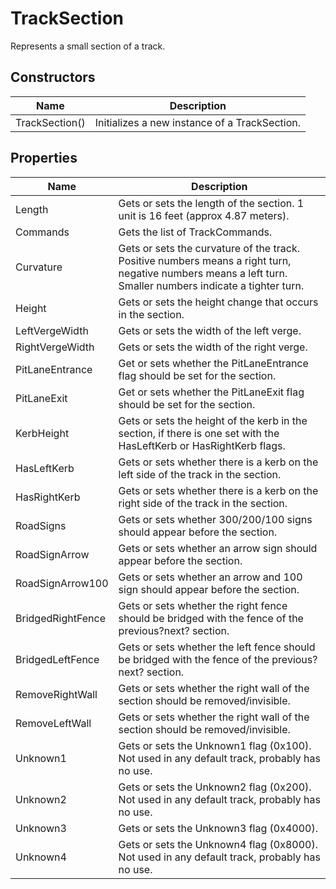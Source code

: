 # TrackSection

Represents a small section of a track.

## Constructors

| Name  | Description  |
|-------|--------------|
| TrackSection()  | Initializes a new instance of a TrackSection.  |


## Properties

| Name  | Description  |
|-------|--------------|
| Length  | Gets or sets the length of the section. 1 unit is 16 feet (approx 4.87 meters).  |
| Commands  | Gets the list of TrackCommands.  |
| Curvature  | Gets or sets the curvature of the track. Positive numbers means a right turn, negative numbers means a left turn. Smaller numbers indicate a tighter turn.  |
| Height  | Gets or sets the height change that occurs in the section.  |
| LeftVergeWidth  | Gets or sets the width of the left verge.  |
| RightVergeWidth  | Gets or sets the width of the right verge.  |
| PitLaneEntrance  | Get or sets whether the PitLaneEntrance flag should be set for the section.  |
| PitLaneExit  | Get or sets whether the PitLaneExit flag should be set for the section.  |
| KerbHeight  | Gets or sets the height of the kerb in the section, if there is one set with the HasLeftKerb or HasRightKerb flags.  |
| HasLeftKerb  | Gets or sets whether there is a kerb on the left side of the track in the section.  |
| HasRightKerb  | Gets or sets whether there is a kerb on the right side of the track in the section.  |
| RoadSigns  | Gets or sets whether 300/200/100 signs should appear before the section.  |
| RoadSignArrow  | Gets or sets whether an arrow sign should appear before the section.  |
| RoadSignArrow100  | Gets or sets whether an arrow and 100 sign should appear before the section.  |
| BridgedRightFence  | Gets or sets whether the right fence should be bridged with the fence of the previous?next? section.  |
| BridgedLeftFence  | Gets or sets whether the left fence should be bridged with the fence of the previous?next? section.  |
| RemoveRightWall  | Gets or sets whether the right wall of the section should be removed/invisible.  |
| RemoveLeftWall  | Gets or sets whether the right wall of the section should be removed/invisible.  |
| Unknown1  | Gets or sets the Unknown1 flag (0x100). Not used in any default track, probably has no use.  |
| Unknown2  | Gets or sets the Unknown2 flag (0x200). Not used in any default track, probably has no use.  |
| Unknown3  | Gets or sets the Unknown3 flag (0x4000).  |
| Unknown4  | Gets or sets the Unknown4 flag (0x8000). Not used in any default track, probably has no use.  |


